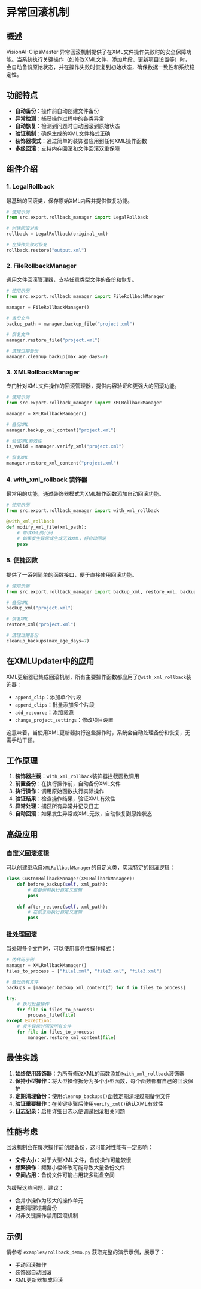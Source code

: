 # 异常回滚机制

## 概述

VisionAI-ClipsMaster 异常回滚机制提供了在XML文件操作失败时的安全保障功能。当系统执行关键操作（如修改XML文件、添加片段、更新项目设置等）时，会自动备份原始状态，并在操作失败时恢复到初始状态，确保数据一致性和系统稳定性。

## 功能特点

- **自动备份**：操作前自动创建文件备份
- **异常检测**：捕获操作过程中的各类异常
- **自动恢复**：检测到问题时自动回滚到原始状态
- **验证机制**：确保生成的XML文件格式正确
- **装饰器模式**：通过简单的装饰器应用到任何XML操作函数
- **多级回滚**：支持内存回滚和文件回滚双重保障

## 组件介绍

### 1. LegalRollback

最基础的回滚类，保存原始XML内容并提供恢复功能。

```python
# 使用示例
from src.export.rollback_manager import LegalRollback

# 创建回滚对象
rollback = LegalRollback(original_xml)

# 在操作失败时恢复
rollback.restore("output.xml")
```

### 2. FileRollbackManager

通用文件回滚管理器，支持任意类型文件的备份和恢复。

```python
# 使用示例
from src.export.rollback_manager import FileRollbackManager

manager = FileRollbackManager()

# 备份文件
backup_path = manager.backup_file("project.xml")

# 恢复文件
manager.restore_file("project.xml")

# 清理过期备份
manager.cleanup_backup(max_age_days=7)
```

### 3. XMLRollbackManager

专门针对XML文件操作的回滚管理器，提供内容验证和更强大的回滚功能。

```python
# 使用示例
from src.export.rollback_manager import XMLRollbackManager

manager = XMLRollbackManager()

# 备份XML
manager.backup_xml_content("project.xml")

# 验证XML有效性
is_valid = manager.verify_xml("project.xml")

# 恢复XML
manager.restore_xml_content("project.xml")
```

### 4. with_xml_rollback 装饰器

最常用的功能，通过装饰器模式为XML操作函数添加自动回滚功能。

```python
# 使用示例
from src.export.rollback_manager import with_xml_rollback

@with_xml_rollback
def modify_xml_file(xml_path):
    # 修改XML的代码
    # 如果发生异常或生成无效XML，将自动回滚
    pass
```

### 5. 便捷函数

提供了一系列简单的函数接口，便于直接使用回滚功能。

```python
# 使用示例
from src.export.rollback_manager import backup_xml, restore_xml, backup_file, restore_file, cleanup_backups

# 备份XML
backup_xml("project.xml")

# 恢复XML
restore_xml("project.xml")

# 清理过期备份
cleanup_backups(max_age_days=7)
```

## 在XMLUpdater中的应用

XML更新器已集成回滚机制，所有主要操作函数都应用了`@with_xml_rollback`装饰器：

- `append_clip`：添加单个片段
- `append_clips`：批量添加多个片段
- `add_resource`：添加资源
- `change_project_settings`：修改项目设置

这意味着，当使用XML更新器执行这些操作时，系统会自动处理备份和恢复，无需手动干预。

## 工作原理

1. **装饰器拦截**：`with_xml_rollback`装饰器拦截函数调用
2. **前置备份**：在执行操作前，自动备份XML文件
3. **执行操作**：调用原始函数执行实际操作
4. **验证结果**：检查操作结果，验证XML有效性
5. **异常处理**：捕获所有异常并记录日志
6. **自动回滚**：如果发生异常或XML无效，自动恢复到原始状态

## 高级应用

### 自定义回滚逻辑

可以创建继承自`XMLRollbackManager`的自定义类，实现特定的回滚逻辑：

```python
class CustomRollbackManager(XMLRollbackManager):
    def before_backup(self, xml_path):
        # 在备份前执行自定义逻辑
        pass
        
    def after_restore(self, xml_path):
        # 在恢复后执行自定义逻辑
        pass
```

### 批处理回滚

当处理多个文件时，可以使用事务性操作模式：

```python
# 伪代码示例
manager = XMLRollbackManager()
files_to_process = ["file1.xml", "file2.xml", "file3.xml"]

# 备份所有文件
backups = [manager.backup_xml_content(f) for f in files_to_process]

try:
    # 执行批量操作
    for file in files_to_process:
        process_file(file)
except Exception:
    # 发生异常时回滚所有文件
    for file in files_to_process:
        manager.restore_xml_content(file)
```

## 最佳实践

1. **始终使用装饰器**：为所有修改XML的函数添加`@with_xml_rollback`装饰器
2. **保持小型操作**：将大型操作拆分为多个小型函数，每个函数都有自己的回滚保护
3. **定期清理备份**：使用`cleanup_backups()`函数定期清理过期备份文件
4. **验证重要操作**：在关键步骤后使用`verify_xml()`确认XML有效性
5. **日志记录**：启用详细日志以便调试回滚相关问题

## 性能考虑

回滚机制会在每次操作前创建备份，这可能对性能有一定影响：

- **文件大小**：对于大型XML文件，备份操作可能较慢
- **频繁操作**：频繁小幅修改可能导致大量备份文件
- **空间占用**：备份文件可能占用较多磁盘空间

为缓解这些问题，建议：

- 合并小操作为较大的操作单元
- 定期清理过期备份
- 对非关键操作禁用回滚机制

## 示例

请参考 `examples/rollback_demo.py` 获取完整的演示示例，展示了：

- 手动回滚操作
- 装饰器自动回滚
- XML更新器集成回滚 
